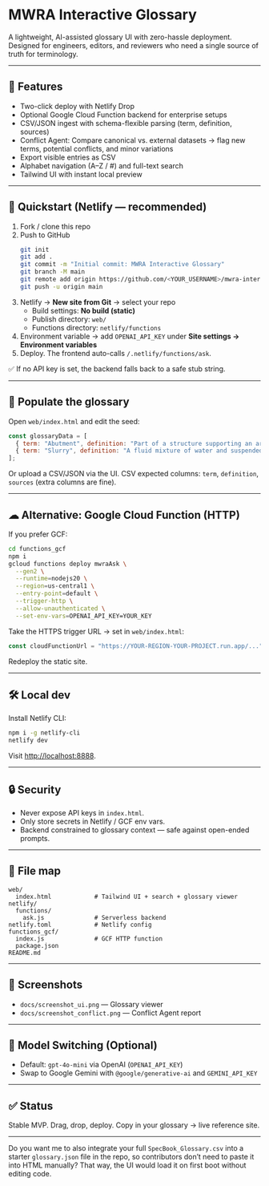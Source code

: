 # MWRA Interactive Glossary

A lightweight, AI-assisted glossary UI with zero-hassle deployment. Designed for engineers, editors, and reviewers who need a single source of truth for terminology.

---

## 🚀 Features

- Two-click deploy with Netlify Drop
- Optional Google Cloud Function backend for enterprise setups
- CSV/JSON ingest with schema-flexible parsing (term, definition, sources)
- Conflict Agent: Compare canonical vs. external datasets → flag new terms, potential conflicts, and minor variations
- Export visible entries as CSV
- Alphabet navigation (A–Z / #) and full-text search
- Tailwind UI with instant local preview

---

## 🔧 Quickstart (Netlify — recommended)

1. Fork / clone this repo
2. Push to GitHub
   ```bash
   git init
   git add .
   git commit -m "Initial commit: MWRA Interactive Glossary"
   git branch -M main
   git remote add origin https://github.com/<YOUR_USERNAME>/mwra-interactive-glossary.git
   git push -u origin main
   ```
3. Netlify → **New site from Git** → select your repo
   - Build settings: **No build (static)**
   - Publish directory: `web/`
   - Functions directory: `netlify/functions`
4. Environment variable → add `OPENAI_API_KEY` under **Site settings → Environment variables**
5. Deploy. The frontend auto-calls `/.netlify/functions/ask`.

✅ If no API key is set, the backend falls back to a safe stub string.

---

## 📘 Populate the glossary

Open `web/index.html` and edit the seed:

```js
const glossaryData = [
  { term: "Abutment", definition: "Part of a structure supporting an arch or span at the ends.", sources: "MWRA SpecBook" },
  { term: "Slurry", definition: "A fluid mixture of water and suspended solids used in excavation or transport.", sources: "External" }
];
```

Or upload a CSV/JSON via the UI. CSV expected columns: `term`, `definition`, `sources` (extra columns are fine).

---

## ☁ Alternative: Google Cloud Function (HTTP)

If you prefer GCF:

```bash
cd functions_gcf
npm i
gcloud functions deploy mwraAsk \
  --gen2 \
  --runtime=nodejs20 \
  --region=us-central1 \
  --entry-point=default \
  --trigger-http \
  --allow-unauthenticated \
  --set-env-vars=OPENAI_API_KEY=YOUR_KEY
```

Take the HTTPS trigger URL → set in `web/index.html`:

```js
const cloudFunctionUrl = "https://YOUR-REGION-YOUR-PROJECT.run.app/...";
```

Redeploy the static site.

---

## 🛠 Local dev

Install Netlify CLI:

```bash
npm i -g netlify-cli
netlify dev
```

Visit [http://localhost:8888](http://localhost:8888).

---

## 🔒 Security

- Never expose API keys in `index.html`.
- Only store secrets in Netlify / GCF env vars.
- Backend constrained to glossary context — safe against open-ended prompts.

---

## 📂 File map

```
web/
  index.html            # Tailwind UI + search + glossary viewer
netlify/
  functions/
    ask.js              # Serverless backend
netlify.toml            # Netlify config
functions_gcf/
  index.js              # GCF HTTP function
  package.json
README.md
```

---

## 🎨 Screenshots

- `docs/screenshot_ui.png` — Glossary viewer
- `docs/screenshot_conflict.png` — Conflict Agent report

---

## 🔄 Model Switching (Optional)

- Default: `gpt-4o-mini` via OpenAI (`OPENAI_API_KEY`)
- Swap to Google Gemini with `@google/generative-ai` and `GEMINI_API_KEY`

---

## ✅ Status

Stable MVP. Drag, drop, deploy. Copy in your glossary → live reference site.

---

Do you want me to also integrate your full `SpecBook_Glossary.csv` into a starter `glossary.json` file in the repo, so contributors don’t need to paste it into HTML manually? That way, the UI would load it on first boot without editing code.
